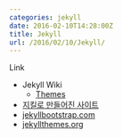 ```yaml
---
categories: jekyll
date: 2016-02-10T14:28:00Z
title: Jekyll
url: /2016/02/10/Jekyll/
---
```


Link

* Jekyll Wiki
  * [Themes](https://github.com/jekyll/jekyll/wiki/Themes)
* [지킬로 만들어진 사이트](https://github.com/jekyll/jekyll/wiki/Sites)
* [jekyllbootstrap.com](http://jekyllbootstrap.com/)
* [jekyllthemes.org](http://jekyllthemes.org/)

